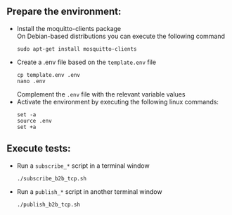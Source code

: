 ## Prepare the environment:
- Install the moquitto-clients package  
  On Debian-based distributions you can execute the following command
  ```
  sudo apt-get install mosquitto-clients
  ```
- Create a .env file based on the `template.env` file
  ```
  cp template.env .env
  nano .env
  ```
  Complement the `.env` file with the relevant variable values
- Activate the environment by executing the following linux commands:
  ```
  set -a
  source .env
  set +a
  ```
## Execute tests:
- Run a `subscribe_*` script in a terminal window
  ```
  ./subscribe_b2b_tcp.sh
  ```
- Run a `publish_*` script in another terminal window
  ```
  ./publish_b2b_tcp.sh
  ```
